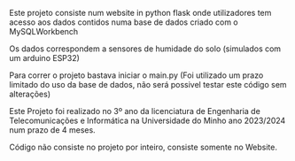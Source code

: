 Este projeto consiste num website in python flask onde utilizadores tem acesso aos dados contidos numa base de dados criado com o MySQLWorkbench

Os dados correspondem a sensores de humidade do solo (simulados com um arduino ESP32)

Para correr o projeto bastava iniciar o main.py (Foi utilizado um prazo limitado do uso da base de dados, não será possivel testar este código sem alterações)

Este Projeto foi realizado no 3º ano da licenciatura de Engenharia de Telecomunicações e Informática na Universidade do Minho ano 2023/2024 num prazo de 4 meses.

Código não consiste no projeto por inteiro, consiste somente no Website.
